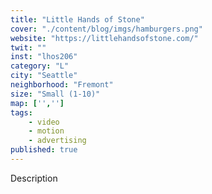 ```yaml
---
title: "Little Hands of Stone"
cover: "./content/blog/imgs/hamburgers.png"
website: "https://littlehandsofstone.com/"
twit: ""
inst: "lhos206"
category: "L"
city: "Seattle"
neighborhood: "Fremont"
size: "Small (1-10)"
map: ['','']
tags:
    - video
    - motion
    - advertising
published: true
---
```


Description
